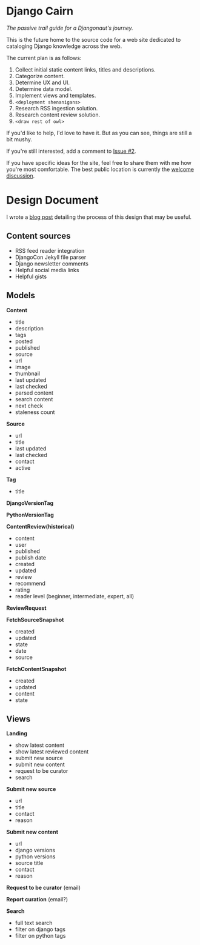 # Django Cairn
*The passive trail guide for a Djangonaut's journey.*

This is the future home to the source code for a web site dedicated to
cataloging Django knowledge across the web.

The current plan is as follows:

1. Collect initial static content links, titles and descriptions.
2. Categorize content.
3. Determine UX and UI.
4. Determine data model.
6. Implement views and templates.
7. `<deployment shenanigans>`
8. Research RSS ingestion solution.
9. Research content review solution.
10. `<draw rest of owl>`

If you'd like to help, I'd love to have it. But as you can see, things are
still a bit mushy.

If you're still interested, add a comment to
[Issue #2](https://github.com/tim-schilling/django-cairn/issues/2).

If you have specific ideas for the site, feel free to share them with me
how you're most comfortable. The best public location is currently the
[welcome discussion](https://github.com/tim-schilling/django-cairn/discussions/1).


# Design Document

I wrote a [blog post](https://www.better-simple.com/django/cairn/2023/02/28/plotting-the-trail-for-django-cairn/)
detailing the process of this design that may be useful.

## Content sources

- RSS feed reader integration
- DjangoCon Jekyll file parser
- Django newsletter comments
- Helpful social media links
- Helpful gists

## Models

**Content**
- title
- description
- tags
- posted
- published
- source
- url
- image
- thumbnail
- last updated
- last checked
- parsed content
- search content
- next check
- staleness count

**Source**
- url
- title
- last updated
- last checked
- contact
- active

**Tag**
- title

**DjangoVersionTag**

**PythonVersionTag**

**ContentReview(historical)**
- content
- user
- published
- publish date
- created
- updated
- review
- recommend
- rating
- reader level (beginner, intermediate, expert, all)

**ReviewRequest**

**FetchSourceSnapshot**
- created
- updated
- state
- date
- source

**FetchContentSnapshot**
- created
- updated
- content
- state

## Views

**Landing**
- show latest content
- show latest reviewed content
- submit new source
- submit new content
- request to be curator
- search

**Submit new source**
- url
- title
- contact
- reason

**Submit new content**
- url
- django versions
- python versions
- source title
- contact
- reason

**Request to be curator** (email)

**Report curation** (email?)

**Search**
- full text search
- filter on django tags
- filter on python tags
